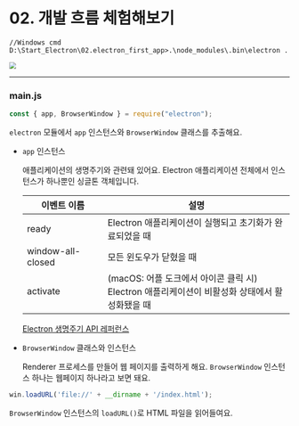 # 02. 개발 흐름 체험해보기

```
//Windows cmd
D:\Start_Electron\02.electron_first_app>.\node_modules\.bin\electron .
```



<img src="https://user-images.githubusercontent.com/58028527/97241109-70374080-1833-11eb-97f8-1f54b4b56ae0.PNG" style="zoom:75%;" />

---

### main.js 

```javascript
const { app, BrowserWindow } = require("electron");
```

`electron` 모듈에서 `app` 인스턴스와 `BrowserWindow` 클래스를 추출해요.

- `app` 인스턴스

   애플리케이션의 생명주기와 관련돼 있어요. Electron 애플리케이션 전체에서 인스턴스가 하나뿐인 싱글톤 객체입니다.

  | 이벤트 이름       | 설명                                                         |
  | ----------------- | ------------------------------------------------------------ |
  | ready             | Electron 애플리케이션이 실행되고 초기화가 완료되었을 때      |
  | window-all-closed | 모든 윈도우가 닫혔을 때                                      |
  | activate          | (macOS: 어플 도크에서 아이콘 클릭 시)<br />Electron 애플리케이션이 비활성화 상태에서 활성화됐을 때 |

  [Electron 생명주기 API 레퍼런스](https://www.electronjs.org/docs/api/app)

- `BrowserWindow` 클래스와 인스턴스

  Renderer 프로세스를 만들어 웹 페이지를 출력하게 해요. `BrowserWindow` 인스턴스 하나는 웹페이지 하나라고 보면 돼요.



```javascript
win.loadURL('file://' + __dirname + '/index.html');
```

`BrowserWindow` 인스턴스의 `loadURL()`로 HTML 파일을 읽어들여요.